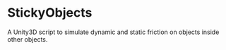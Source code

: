 # StickyObjects
A Unity3D script to simulate dynamic and static friction on objects inside other objects.
